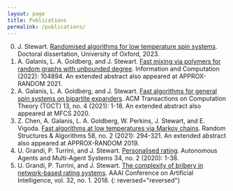 ```yaml
---
layout: page                                                                    
title: Publications                                                                    
permalink: /publications/                                                              
---                                                                             
```


0. J. Stewart. [Randomised algorithms for low temperature spin systems](https://ora.ox.ac.uk/objects/uuid:79fca438-c86f-4db1-ac80-f247783c0084). Doctoral dissertation, University of Oxford, 2023.
0. A. Galanis, L. A. Goldberg, and J. Stewart. [Fast mixing via polymers for random graphs with unbounded degree](https://arxiv.org/abs/2105.00524). Information and Computation (2022): 104894. An extended abstract also appeared at APPROX-RANDOM 2021.
0. A. Galanis, L. A. Goldberg, and J. Stewart. [Fast algorithms for general spin systems on bipartite expanders](https://arxiv.org/abs/2004.13442). ACM Transactions on Computation Theory (TOCT) 13, no. 4 (2021): 1-18. An extended abstract also appeared at MFCS 2020.
0. Z. Chen, A. Galanis, L. A. Goldberg, W. Perkins, J. Stewart, and E. Vigoda. [Fast algorithms at low temperatures via Markov chains](https://arxiv.org/abs/1901.06653). Random Structures & Algorithms 58, no. 2 (2021): 294-321. An extended abstract also appeared at APPROX-RANDOM 2019. 
0. U. Grandi, P. Turrini, and J. Stewart. [Personalised rating](https://hal.archives-ouvertes.fr/hal-03066902/document). Autonomous Agents and Multi-Agent Systems 34, no.
2 (2020): 1-38.
0. U. Grandi, P. Turrini, and J. Stewart. [The complexity of bribery in network-based rating systems](https://ojs.aaai.org/index.php/AAAI/article/view/11474). AAAI Conference on Artificial Intelligence, vol. 32, no. 1. 2018. 
{: reversed="reversed"}
